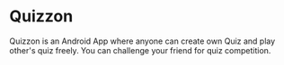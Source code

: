 # Quizzon
Quizzon is an Android App where anyone can create own Quiz and play other's quiz freely. You can challenge your friend for quiz competition.
